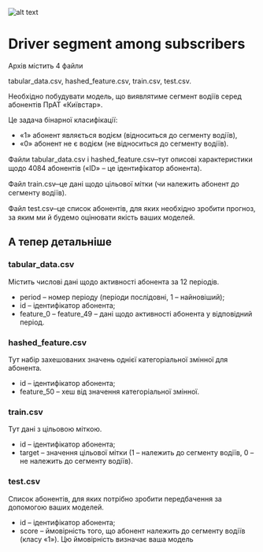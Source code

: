 ![alt text](https://www.topgear.com/sites/default/files/cars-car/image/2015/07/02_01_10mb.jpg)

# Driver segment among subscribers

Архів містить 4 файли

tabular_data.csv, hashed_feature.csv, train.csv, test.csv.

Необхідно побудувати модель, що виявлятиме сегмент водіїв серед абонентів ПрАТ «Київстар».

Це задача бінарної класифікації:
- «1» абонент являється водієм (відноситься до сегменту водіїв),
- «0» абонент не є водієм (не відноситься до сегменту водіїв).

Файли tabular_data.csv і hashed_feature.csv  ̶ тут описові характеристики щодо 4084 абонентів («ID» – це ідентифікатор абонента).

Файл train.csv  ̶ це дані щодо цільової мітки (чи належить абонент до сегменту водіїв).

Файл test.csv  ̶ це список абонентів, для яких необхідно зробити прогноз, за яким ми й будемо оцінювати якість ваших моделей.

## А тепер детальніше

### tabular_data.csv 
Містить числові дані щодо активності абонента за 12 періодів. 

- period – номер періоду (періоди послідовні, 1 – найновіший);
- id – ідентифікатор абонента;
- feature_0 – feature_49 – дані щодо активності абонента у відповідний період.

### hashed_feature.csv 
Тут набір захешованих значень однієї категоріальної змінної для абонента.

- id – ідентифікатор абонента;
- feature_50 – хеш від значення категоріальної змінної.

### train.csv 
Тут дані з цільовою міткою.

- id – ідентифікатор абонента;
- target – значення цільової мітки (1 – належить до сегменту водіїв, 0 – не належить до сегменту водіїв).

### test.csv 
Список абонентів, для яких потрібно зробити передбачення за допомогою ваших моделей.

- id – ідентифікатор абонента;
- score – ймовірність того, що абонент належить до сегменту водіїв (класу «1»). Цю ймовірність визначає ваша модель
